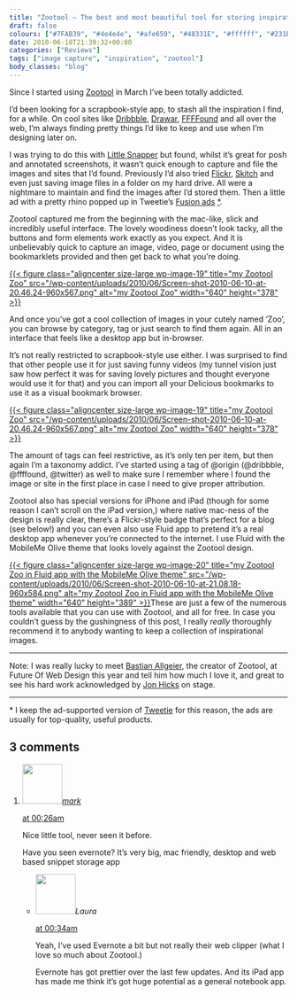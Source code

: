 ```yaml
---
title: "Zootool — The best and most beautiful tool for storing inspiration"
draft: false
colours: ["#7FAB39", "#4e4e4e", "#afe659", "#48331E", "#ffffff", "#231b12", "#8E887B"]
date: 2010-06-10T21:39:32+00:00
categories: ["Reviews"]
tags: ["image capture", "inspiration", "zootool"]
body_classes: "blog"
---
```


Since I started using [Zootool](http://zootool.com/ "Zootool") in March I’ve been totally addicted.

I’d been looking for a scrapbook-style app, to stash all the inspiration I find, for a while. On cool sites like [Dribbble](http://dribbble.com/), [Drawar](http://www.drawar.com/), [FFFFound](http://ffffound.com/) and all over the web, I’m always finding pretty things I’d like to keep and use when I’m designing later on.

I was trying to do this with [Little Snapper](http://www.realmacsoftware.com/littlesnapper/ "Little Snapper screen capture software") but found, whilst it’s great for posh and annotated screenshots, it wasn’t quick enough to capture and file the images and sites that I’d found. Previously I’d also tried [Flickr](http://flickr.com), [Skitch](http://skitch.com/) and even just saving image files in a folder on my hard drive. All were a nightmare to maintain and find the images after I’d stored them. Then a little ad with a pretty rhino popped up in Tweetie’s [Fusion ads](http://fusionads.net/) [\*](#asterisk).

Zootool captured me from the beginning with the mac-like, slick and incredibly useful interface. The lovely woodiness doesn’t look tacky, all the buttons and form elements work exactly as you expect. And it is unbelievably quick to capture an image, video, page or document using the bookmarklets provided and then get back to what you’re doing.

[{{< figure class="aligncenter size-large wp-image-19" title="my Zootool Zoo" src="/wp-content/uploads/2010/06/Screen-shot-2010-06-10-at-20.46.24-960x567.png" alt="my Zootool Zoo" width="640" height="378" >}}](/wp-content/uploads/2010/06/Screen-shot-2010-06-10-at-20.46.24.png)

And once you’ve got a cool collection of images in your cutely named ‘Zoo’, you can browse by category, tag or just search to find them again. All in an interface that feels like a desktop app but in-browser.

It’s not really restricted to scrapbook-style use either. I was surprised to find that other people use it for just saving funny videos (my tunnel vision just saw how perfect it was for saving lovely pictures and thought everyone would use it for that) and you can import all your Delicious bookmarks to use it as a visual bookmark browser.

[{{< figure class="aligncenter size-large wp-image-19" title="my Zootool Zoo" src="/wp-content/uploads/2010/06/Screen-shot-2010-06-10-at-20.46.24-960x567.png" alt="my Zootool Zoo" width="640" height="378" >}}](/wp-content/uploads/2010/06/Screen-shot-2010-06-10-at-20.46.24.png)

The amount of tags can feel restrictive, as it’s only ten per item, but then again I’m a taxonomy addict. I’ve started using a tag of @origin (@dribbble, @ffffound, @twitter) as well to make sure I remember where I found the image or site in the first place in case I need to give proper attribution.

Zootool also has special versions for iPhone and iPad (though for some reason I can’t scroll on the iPad version,) where native mac-ness of the design is really clear, there’s a Flickr-style badge that’s perfect for a blog (see below!) and you can even also use Fluid app to pretend it’s a real desktop app whenever you’re connected to the internet. I use Fluid with the MobileMe Olive theme that looks lovely against the Zootool design.

[{{< figure class="aligncenter size-large wp-image-20" title="my Zootool Zoo in Fluid app with the MobileMe Olive theme" src="/wp-content/uploads/2010/06/Screen-shot-2010-06-10-at-21.08.18-960x584.png" alt="my Zootool Zoo in Fluid app with the MobileMe Olive theme" width="640" height="389" >}}](/wp-content/uploads/2010/06/Screen-shot-2010-06-10-at-21.08.18.png)These are just a few of the numerous tools available that you can use with Zootool, and all for free. In case you couldn’t guess by the gushingness of this post, I really *really* thoroughly recommend it to anybody wanting to keep a collection of inspirational images.

---

Note: I was really lucky to meet [Bastian Allgeier](http://twitter.com/bastianallgeier "Bastian Allgeier on Twitter"), the creator of Zootool, at Future Of Web Design this year and tell him how much I love it, and great to see his hard work acknowledged by [Jon Hicks](http://hicksdesign.co.uk/ "Hicksdesign design partnership") on stage.

---

<span id="asterisk">* I keep the ad-supported version of [Tweetie](http://www.atebits.com/tweetie-iphone/) for this reason, the ads are usually for top-quality, useful products.</span>

## 3 comments

<ol class="commentlist">
	<li class="comment even thread-even depth-1" id="li-comment-90">
			<div class="comment-author vcard">
			<img alt='' src='https://secure.gravatar.com/avatar/6e27b8dd54fc8d21f0d7471728a7f253?s=72&amp;d=mm&amp;r=g' srcset='https://secure.gravatar.com/avatar/6e27b8dd54fc8d21f0d7471728a7f253?s=144&amp;d=mm&amp;r=g 2x' class='avatar avatar-72 photo' height='72' width='72' /><cite class="fn"><a href='http://markscott.co.nz' rel='external nofollow' class='url'>mark</a></cite>
				<aside class="comment-meta commentmetadata"><p><a href="#comment-90"><time datetime="2010-06-11T00:26:10+00:00" pubdate class="published">
		 at <span class="hours">00:26am</span></time></a></p>
	</aside>
	</div>
	<div class="comment-entry">
		Nice little tool, never seen it before.

Have you seen evernote? It’s very big, mac friendly, desktop and web based snippet storage app
	</div>
	<ul class="children">
		<li class="comment odd alt depth-2" id="li-comment-91">
			<div class="comment-author vcard">
			<img alt='' src='https://secure.gravatar.com/avatar/1754f38f89bd552fa3966dc437168b4d?s=72&amp;d=mm&amp;r=g' srcset='https://secure.gravatar.com/avatar/1754f38f89bd552fa3966dc437168b4d?s=144&amp;d=mm&amp;r=g 2x' class='avatar avatar-72 photo' height='72' width='72' /><cite class="fn">Laura</cite>
				<aside class="comment-meta commentmetadata"><p><a href="#comment-91"><time datetime="2010-06-11T00:34:56+00:00" pubdate class="published">
		 at <span class="hours">00:34am</span></time></a></p>
	</aside>
	</div>
	<div class="comment-entry">
		Yeah, I’ve used Evernote a bit but not really their web clipper (what I love so much about Zootool.)

Evernote has got prettier over the last few updates. And its iPad app has made me think it’s got huge potential as a general notebook app.
		</div>
	</li>
</ol>
